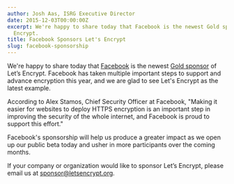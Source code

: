 ```yaml
---
author: Josh Aas, ISRG Executive Director
date: 2015-12-03T00:00:00Z
excerpt: We're happy to share today that Facebook is the newest Gold sponsor of Let’s
  Encrypt.
title: Facebook Sponsors Let's Encrypt
slug: facebook-sponsorship
---
```


We're happy to share today that [Facebook](https://www.facebook.com/) is the newest [Gold sponsor](/sponsors/) of Let’s Encrypt. Facebook has taken multiple important steps to support and advance encryption this year, and we are glad to see Let's Encrypt as the latest example.

According to Alex Stamos, Chief Security Officer at Facebook, "Making it easier for websites to deploy HTTPS encryption is an important step in improving the security of the whole internet, and Facebook is proud to support this effort."

Facebook's sponsorship will help us produce a greater impact as we open up our public beta today and usher in more participants over the coming months.

If your company or organization would like to sponsor Let’s Encrypt, please email us at [sponsor@letsencrypt.org](mailto:sponsor@letsencrypt.org).
